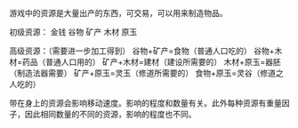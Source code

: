游戏中的资源是大量出产的东西，可交易，可以用来制造物品。

初级资源：
金钱
谷物
矿产
木材
原玉

高级资源：（需要进一步加工得到）
谷物+矿产=食物（普通人口吃的）
谷物+木材=药品（普通人口用的）
矿产+木材=建材（建设所需要的）
木材+原玉=器胚（制造法器需要）
矿产+原玉=灵玉（修道所需要的）
食物+原玉=灵谷（修道之人吃的）

带在身上的资源会影响移动速度。影响的程度和数量有关。此外每种资源有重量因子，因此相同数量的不同的资源，影响的程度也不同。
